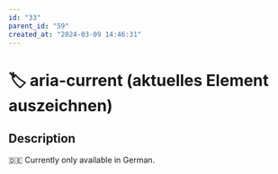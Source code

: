 ```yaml
---
id: "33"
parent_id: "59"
created_at: "2024-03-09 14:46:31"
---
```


# 🏷️ aria-current (aktuelles Element auszeichnen)

## Description

🇩🇪 Currently only available in German.
